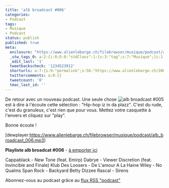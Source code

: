 ```yaml
---
title: 'alb broadcast #006'
categories:
- Podcast
tags:
- Musique
- Podcast
status: publish
published: true
meta:
  enclosure: "https://www.alienlebarge.ch/filebrowser/musique/podcast/alb_broadcast_006.mp3\r\n20965168\r\naudio/mpeg"
  _utw_tags_0: a:2:{i:0;O:8:"stdClass":1:{s:3:"tag";s:7:"Musique";}i:1;O:8:"stdClass":1:{s:3:"tag";s:7:"Podcast";}}
  _edit_last: '1'
  tweetbackscheck: '1234523912'
  shorturls: a:7:{s:9:"permalink";s:56:"https://www.alienlebarge.ch/2007/08/23/alb-broadcast-006/";s:7:"tinyurl";s:25:"https://tinyurl.com/2m8wyl";s:4:"isgd";s:17:"https://is.gd/ijX7";s:5:"bitly";s:18:"https://bit.ly/IzpZ";s:5:"snipr";s:22:"https://snipr.com/b9tdl";s:5:"snurl";s:22:"https://snurl.com/b9tdl";s:7:"snipurl";s:24:"https://snipurl.com/b9tdl";}
  twittercomments: a:0:{}
  tweetcount: '0'
  tmac_last_id: ''
---
```

<a title="alb broadcast #005" href="https://dlgjp9x71cipk.cloudfront.net/2007/07/alb-broadcast-logo.png"><img title="alb broadcast #005" src="https://dlgjp9x71cipk.cloudfront.net/2007/07/alb-broadcast-logo.thumbnail.png" alt="alb broadcast #005" align="right" /></a>De retour avec un nouveau podcast. Une seule chose est à dire à l'écoute cette sélection : "Hip-hop iz in da plazz".
C'est du rude, c'est du granuleux, c'est rien que pour vous. Mettez votre casquette à l'envers et cliquez sur "play".

Bonne écoute !

[dewplayer:https://www.alienlebarge.ch/filebrowser/musique/podcast/alb_broadcast_006.mp3]

<!--more-->

<strong>Playliste alb broadcat #006</strong> - <a title="Télécharger alb broadcast #006" href="https://www.alienlebarge.ch/filebrowser/musique/podcast/alb_broadcast_006.mp3">à emporter ici</a>

Cappablack - New Tone (feat. Emirp)
Dabrye - Viewer Discretion (feat. Invincible and Finale)
Klub Des Loosers - De L'amour A La Haine
Wiley - No Qualms
Span Rock - Backyard Betty
Dizzee Rascal - Sirens

Abonnez-vous au podcast grâce au <a title="Flux RSS Podcast" href="feed://www.alienlebarge.ch/?feed=rss2&amp;category_name=podcast">flux RSS "podcast"</a>

